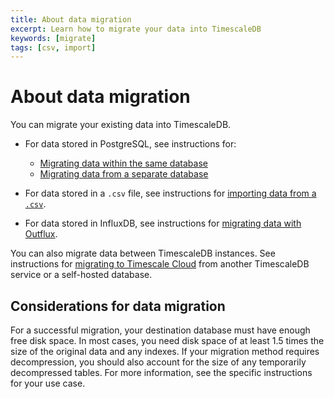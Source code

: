 ```yaml
---
title: About data migration
excerpt: Learn how to migrate your data into TimescaleDB
keywords: [migrate]
tags: [csv, import]
---
```


# About data migration
You can migrate your existing data into TimescaleDB.

*   For data stored in PostgreSQL, see instructions for:
    *   [Migrating data within the same database][same-db]
    *   [Migrating data from a separate database][different-db]

*   For data stored in a `.csv` file, see instructions for [importing data from
    a `.csv`][import-data].

*   For data stored in InfluxDB, see instructions for [migrating data with
    Outflux][outflux].

You can also migrate data between TimescaleDB instances. See instructions for
[migrating to Timescale Cloud][mst-to-cloud] from another TimescaleDB service or
a self-hosted database.

## Considerations for data migration
For a successful migration, your destination database must have enough free disk
space. In most cases, you need disk space of at least 1.5 times the size of the
original data and any indexes. If your migration method requires decompression,
you should also account for the size of any temporarily decompressed tables. For
more information, see the specific instructions for your use case.

[different-db]: /timescaledb/:currentVersion:/how-to-guides/migrate-data/different-db/
[import-data]: /timescaledb/:currentVersion:/how-to-guides/migrate-data/import-csv/
[mst-to-cloud]: /cloud/:currentVersion:/migrate-to-cloud/
[outflux]: /timescaledb/:currentVersion:/how-to-guides/migrate-data/migrate-influxdb/
[same-db]: /timescaledb/:currentVersion:/how-to-guides/migrate-data/same-db/
